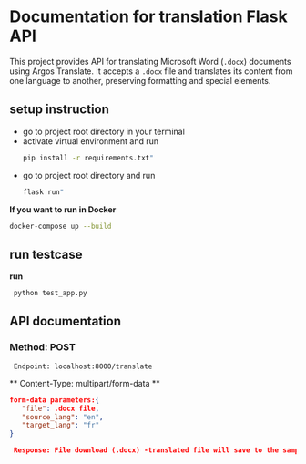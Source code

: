 # Documentation for translation Flask API

This project provides API for translating Microsoft Word (`.docx`) documents using Argos Translate. It accepts a `.docx` file and translates its content from one language to another, preserving formatting and special elements.

## setup instruction
- go to project root directory in your terminal
- activate virtual environment and run
  ```bash
  pip install -r requirements.txt"
  ```
- go to project root directory and run
  ```bash
  flask run"
  ```
**If you want to run in Docker**

```bash
docker-compose up --build
```

## run testcase
**run**
```bash
 python test_app.py
```

## API documentation
### Method: POST
```http
 Endpoint: localhost:8000/translate
```
 ** Content-Type: multipart/form-data **
 ```json
 form-data parameters:{
    "file": .docx file,
    "source_lang": "en",
    "target_lang": "fr"
}
```
```json
 Response: File download (.docx) -translated file will save to the sample_docs directory
```

